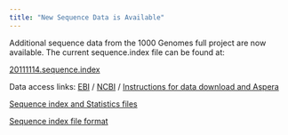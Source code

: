 ```yaml
---
title: "New Sequence Data is Available"
---
```

                    
Additional sequence data from the 1000 Genomes full project are now available. The current sequence.index file can be found at:

[20111114.sequence.index](ftp://ftp.1000genomes.ebi.ac.uk/vol1/ftp/sequence_indices/20111114.sequence.index)

Data access links: [EBI](ftp://ftp.1000genomes.ebi.ac.uk/vol1/ftp/data) / [NCBI](ftp://ftp-trace.ncbi.nih.gov/1000genomes/ftp/data) / [Instructions for data download and Aspera](/data#DataAccess)

[Sequence index and Statistics files](ftp://ftp.1000genomes.ebi.ac.uk/vol1/ftp/sequence_indices/)

[Sequence index file format](ftp://ftp.1000genomes.ebi.ac.uk/vol1/ftp/README.sequence_data)

